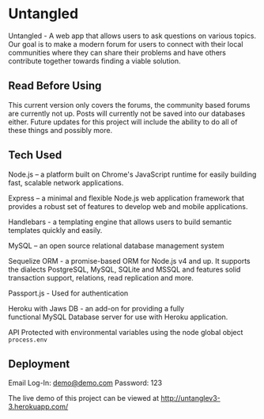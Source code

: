 # Untangled

Untangled - A web app that allows users to ask questions on various topics.  Our goal is to make a modern forum for users to connect with their local communities where they can share their problems and have others contribute together towards finding a viable solution. 

## Read Before Using

This current version only covers the forums, the community based forums are currently not up. Posts will currently not be saved into our databases either. Future updates for this project will include the ability to do all of these things and possibly more.

## Tech Used

Node.js – a platform built on Chrome's JavaScript runtime for easily building fast, scalable network applications.

Express – a minimal and flexible Node.js web application framework that provides a robust set of features to develop web and mobile applications.

Handlebars - a templating engine that allows users to build semantic templates quickly and easily.

MySQL – an open source relational database management system

Sequelize ORM - a promise-based ORM for Node.js v4 and up. It supports the dialects PostgreSQL, MySQL, SQLite and MSSQL and features solid transaction support, relations, read replication and more.

Passport.js - Used for authentication

Heroku with Jaws DB - an add-on for providing a fully functional MySQL Database server for use with Heroku application.

API Protected with environmental variables using the node global object `process.env`

## Deployment
Email Log-In: demo@demo.com
Password: 123

The live demo of this project can be viewed at http://untanglev3-3.herokuapp.com/

